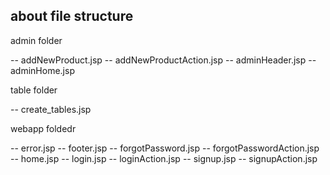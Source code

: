## about file structure

admin folder

  -- addNewProduct.jsp
  -- addNewProductAction.jsp
  -- adminHeader.jsp
  -- adminHome.jsp

table folder

  -- create_tables.jsp

webapp foldedr

  -- error.jsp
  -- footer.jsp
  -- forgotPassword.jsp
  -- forgotPasswordAction.jsp
  -- home.jsp
  -- login.jsp
  -- loginAction.jsp
  -- signup.jsp
  -- signupAction.jsp
  
